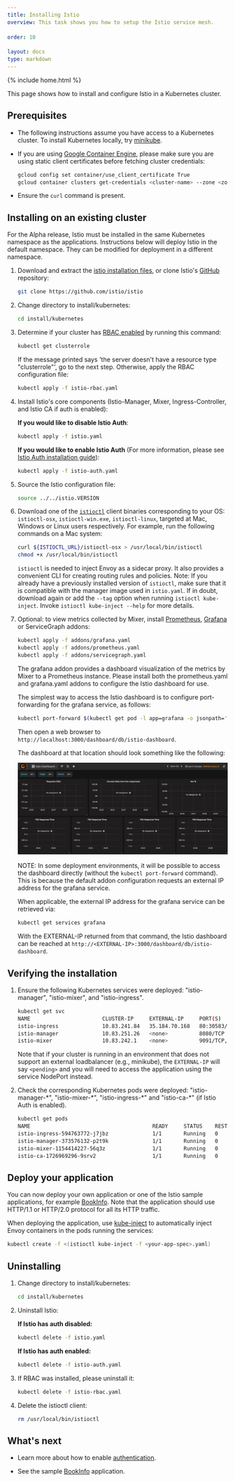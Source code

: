 ```yaml
---
title: Installing Istio
overview: This task shows you how to setup the Istio service mesh.

order: 10

layout: docs
type: markdown
---
```

{% include home.html %}

This page shows how to install and configure Istio in a Kubernetes cluster.

## Prerequisites

* The following instructions assume you have access to a Kubernetes cluster. To install Kubernetes locally, try [minikube](https://kubernetes.io/docs/getting-started-guides/minikube/).

* If you are using [Google Container Engine](https://cloud.google.com/container-engine), please make sure you are using static client certificates before fetching cluster credentials:

    ```bash
    gcloud config set container/use_client_certificate True
    gcloud container clusters get-credentials <cluster-name> --zone <zone> --project <project-name>
    ```

* Ensure the `curl` command is present.

## Installing on an existing cluster

For the Alpha release, Istio must be installed in the same Kubernetes namespace as the applications. Instructions below will deploy Istio in the
default namespace. They can be modified for deployment in a different namespace.

1. Download and extract the [istio installation files](https://raw.githubusercontent.com/istio/istio/master/releases/istio-0.1.tar.gz), or
clone Istio's [GitHub](https://github.com/istio/istio) repository:

    ```bash
    git clone https://github.com/istio/istio
    ```

2. Change directory to install/kubernetes:

    ```bash
    cd install/kubernetes
    ```

3. Determine if your cluster has [RBAC enabled](https://kubernetes.io/docs/admin/authorization/rbac/) by running this command:

    ```bash
    kubectl get clusterrole
    ```
    If the message printed says 'the server doesn't have a resource type "clusterrole"', go to the next step. Otherwise, apply the RBAC configuration file:
    ```bash
    kubectl apply -f istio-rbac.yaml
    ```

4. Install Istio's core components
   (Istio-Manager, Mixer, Ingress-Controller, and Istio CA if auth is enabled):

   **If you would like to disable Istio Auth**:

    ```bash
    kubectl apply -f istio.yaml
    ```

   **If you would like to enable Istio Auth** (For more information, please see
   [Istio Auth installation guide](./istio-auth.html)):

    ```bash
    kubectl apply -f istio-auth.yaml
    ```

5. Source the Istio configuration file:

    ```bash
    source ../../istio.VERSION
    ```

6. Download one of the [`istioctl`]({{home}}/docs/reference/commands/istioctl.html) client binaries corresponding to your OS: `istioctl-osx`, `istioctl-win.exe`,
`istioctl-linux`, targeted at Mac, Windows or Linux users respectively. For example, run the following commands on a Mac system:

    ```bash
    curl ${ISTIOCTL_URL}/istioctl-osx > /usr/local/bin/istioctl
    chmod +x /usr/local/bin/istioctl
    ```

    `istioctl` is needed to inject Envoy as a sidecar proxy. It also provides a convenient CLI for creating routing rules and policies.
    Note: If you already have a previously installed version of `istioctl`, make sure that
    it is compatible with the manager image used in `istio.yaml`.
    If in doubt, download again or add the `--tag` option when running `istioctl kube-inject`.
    Invoke `istioctl kube-inject --help` for more details.

7. Optional: to view metrics collected by Mixer, install [Prometheus](https://prometheus.io), [Grafana](http://staging.grafana.org) or
ServiceGraph addons:

    ```bash
    kubectl apply -f addons/grafana.yaml
    kubectl apply -f addons/prometheus.yaml
    kubectl apply -f addons/servicegraph.yaml
    ```

    The grafana addon provides a dashboard visualization of the metrics by Mixer to a Prometheus instance. Please install both the prometheus.yaml and grafana.yaml addons to configure the Istio dashboard for use.

    The simplest way to access the Istio dashboard is to configure port-forwarding for the grafana service, as follows:

    ```bash
    kubectl port-forward $(kubectl get pod -l app=grafana -o jsonpath='{.items[0].metadata.name}') 3000:3000
    ```

    Then open a web browser to `http://localhost:3000/dashboard/db/istio-dashboard`.

    The dashboard at that location should look something like the following:

    ![Grafana Istio Dashboard](./img/grafana_dashboard.png)

    NOTE: In some deployment environments, it will be possible to access the dashboard directly (without the `kubectl port-forward` command). This is because the default addon configuration requests an external IP address for the grafana service.

    When applicable, the external IP address for the grafana service can be retrieved via:

    ```bash
    kubectl get services grafana
    ```

    With the EXTERNAL-IP returned from that command, the Istio dashboard can be reached at `http://<EXTERNAL-IP>:3000/dashboard/db/istio-dashboard`.

## Verifying the installation

1. Ensure the following Kubernetes services were deployed: "istio-manager", "istio-mixer", and "istio-ingress".

    ```bash
    kubectl get svc
    NAME                       CLUSTER-IP     EXTERNAL-IP     PORT(S)              AGE
    istio-ingress              10.83.241.84   35.184.70.168   80:30583/TCP         39m
    istio-manager              10.83.251.26   <none>          8080/TCP             39m
    istio-mixer                10.83.242.1    <none>          9091/TCP,42422/TCP   39m
    ```

    Note that if your cluster is running in an environment that does not support an external loadbalancer
    (e.g., minikube), the `EXTERNAL-IP` will say `<pending>` and you will need to access the
    application using the service NodePort instead.

2. Check the corresponding Kubernetes pods were deployed: "istio-manager-\*", "istio-mixer-\*", "istio-ingress-\*" and
   "istio-ca-\*" (if Istio Auth is enabled).

    ```bash
    kubectl get pods
    NAME                                       READY     STATUS    RESTARTS   AGE
    istio-ingress-594763772-j7jbz              1/1       Running   0          49m
    istio-manager-373576132-p2t9k              1/1       Running   0          49m
    istio-mixer-1154414227-56q3z               1/1       Running   0          49m
    istio-ca-1726969296-9srv2                  1/1       Running   0          49m
    ```

## Deploy your application

You can now deploy your own application or one of the Istio sample applications,
for example [BookInfo]({{home}}/docs/samples/bookinfo.html). Note that the application should use HTTP/1.1
or HTTP/2.0 protocol for all its HTTP traffic.

When deploying the application,
use [kube-inject]({{home}}/docs/reference/commands/istioctl.html#istioctl-kube-inject.html) to automatically inject
Envoy containers in the pods running the services:
```bash
kubectl create -f <(istioctl kube-inject -f <your-app-spec>.yaml)
```

## Uninstalling

1. Change directory to install/kubernetes:

    ```bash
    cd install/kubernetes
    ```

1. Uninstall Istio:

    **If Istio has auth disabled:**

    ```bash
    kubectl delete -f istio.yaml
    ```

    **If Istio has auth enabled:**

    ```bash
    kubectl delete -f istio-auth.yaml
    ```
2. If RBAC was installed, please uninstall it:
    ```bash
    kubectl delete -f istio-rbac.yaml
    ```

2. Delete the istioctl client:

    ```bash
    rm /usr/local/bin/istioctl
    ```

## What's next

* Learn more about how to enable [authentication](./istio-auth.html).

* See the sample [BookInfo]({{home}}/docs/samples/bookinfo.html) application.
